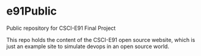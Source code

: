 # e91Public
Public repository for CSCI-E91 Final Project

This repo holds the content of the CSCI-E91 open source website, which is just an example site to simulate devops in an open source world.
